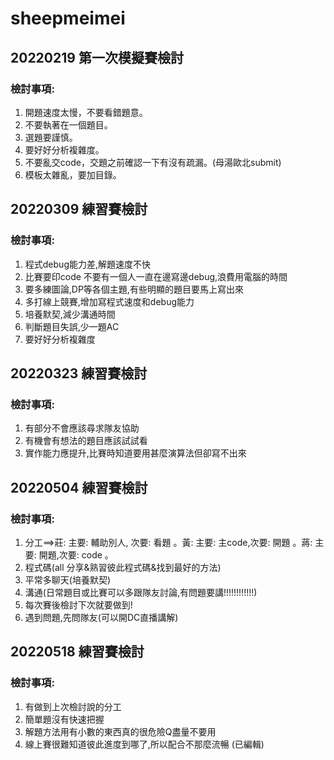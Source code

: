 # sheepmeimei
## 20220219 第一次模擬賽檢討
### 檢討事項:
1. 開題速度太慢，不要看錯題意。
2. 不要執著在一個題目。
3. 選題要謹慎。
4. 要好好分析複雜度。
5. 不要亂交code，交題之前確認一下有沒有疏漏。(母湯歐北submit)
6. 模板太雜亂，要加目錄。

## 20220309 練習賽檢討
### 檢討事項:
1. 程式debug能力差,解題速度不快
2. 比賽要印code  不要有一個人一直在邊寫邊debug,浪費用電腦的時間
3. 要多練圖論,DP等各個主題,有些明顯的題目要馬上寫出來
4. 多打線上競賽,增加寫程式速度和debug能力
5. 培養默契,減少溝通時間
6. 判斷題目失誤,少一題AC
7. 要好好分析複雜度

## 20220323 練習賽檢討
### 檢討事項:
1. 有部分不會應該尋求隊友協助
2. 有機會有想法的題目應該試試看
3. 實作能力應提升,比賽時知道要用甚麼演算法但卻寫不出來

## 20220504 練習賽檢討
### 檢討事項:
1. 分工==>莊: 主要: 輔助別人, 次要: 看題 。黃: 主要: 主code,次要: 開題 。蔣: 主要: 開題,次要: code 。
2. 程式碼(all 分享&熟習彼此程式碼&找到最好的方法)
3. 平常多聊天(培養默契)
4. 溝通(日常題目或比賽可以多跟隊友討論,有問題要講!!!!!!!!!!!!)
5. 每次賽後檢討下次就要做到!
6. 遇到問題,先問隊友(可以開DC直播講解)

## 20220518 練習賽檢討
### 檢討事項:
1. 有做到上次檢討說的分工
2. 簡單題沒有快速把握
3. 解題方法用有小數的東西真的很危險Q盡量不要用
4. 線上賽很難知道彼此進度到哪了,所以配合不那麼流暢 (已編輯)

